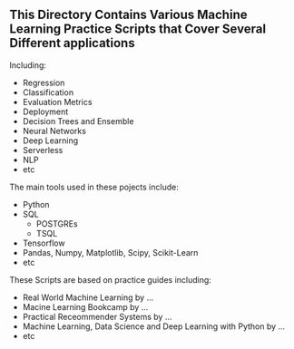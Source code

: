 ## This Directory Contains Various Machine Learning Practice Scripts that Cover Several Different applications

Including:
- Regression
- Classification
- Evaluation Metrics
- Deployment
- Decision Trees and Ensemble
- Neural Networks
- Deep Learning 
- Serverless
- NLP
- etc

The main tools used in these pojects include:
- Python
- SQL 
   - POSTGREs
   - TSQL
- Tensorflow
- Pandas, Numpy, Matplotlib, Scipy, Scikit-Learn
- etc

These Scripts are based on practice guides including:

- Real World Machine Learning by ...
- Macine Learning Bookcamp by ...
- Practical Receommender Systems by ...
- Machine Learning, Data Science and Deep Learning with Python by ...
- etc
